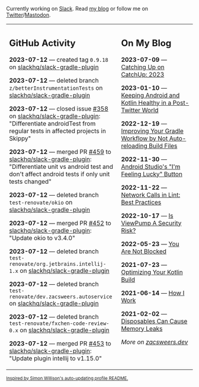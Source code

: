 Currently working on [Slack](https://slack.com/). Read [my blog](https://zacsweers.dev/) or follow me on [Twitter](https://twitter.com/ZacSweers)/[Mastodon](https://hachyderm.io/@ZacSweers).

<table><tr><td valign="top" width="60%">

## GitHub Activity
<!-- githubActivity starts -->
**2023-07-12** — created tag `0.9.18` on [slackhq/slack-gradle-plugin](https://github.com/slackhq/slack-gradle-plugin)

**2023-07-12** — deleted branch `z/betterInstrumentationTests` on [slackhq/slack-gradle-plugin](https://github.com/slackhq/slack-gradle-plugin)

**2023-07-12** — closed issue [#358](https://github.com/slackhq/slack-gradle-plugin/issues/358) on [slackhq/slack-gradle-plugin](https://github.com/slackhq/slack-gradle-plugin): "Differentiate androidTest from regular tests in affected projects in Skippy"

**2023-07-12** — merged PR [#459](https://github.com/slackhq/slack-gradle-plugin/pull/459) to [slackhq/slack-gradle-plugin](https://github.com/slackhq/slack-gradle-plugin): "Differentiate unit vs android test and don't affect android tests if only unit tests changed"

**2023-07-12** — deleted branch `test-renovate/okio` on [slackhq/slack-gradle-plugin](https://github.com/slackhq/slack-gradle-plugin)

**2023-07-12** — merged PR [#452](https://github.com/slackhq/slack-gradle-plugin/pull/452) to [slackhq/slack-gradle-plugin](https://github.com/slackhq/slack-gradle-plugin): "Update okio to v3.4.0"

**2023-07-12** — deleted branch `test-renovate/org.jetbrains.intellij-1.x` on [slackhq/slack-gradle-plugin](https://github.com/slackhq/slack-gradle-plugin)

**2023-07-12** — deleted branch `test-renovate/dev.zacsweers.autoservice` on [slackhq/slack-gradle-plugin](https://github.com/slackhq/slack-gradle-plugin)

**2023-07-12** — deleted branch `test-renovate/fxchen-code-review-0.x` on [slackhq/slack-gradle-plugin](https://github.com/slackhq/slack-gradle-plugin)

**2023-07-12** — merged PR [#453](https://github.com/slackhq/slack-gradle-plugin/pull/453) to [slackhq/slack-gradle-plugin](https://github.com/slackhq/slack-gradle-plugin): "Update plugin intellij to v1.15.0"
<!-- githubActivity ends -->
</td><td valign="top" width="40%">

## On My Blog
<!-- blog starts -->
**2023-07-09** — [Catching Up on CatchUp: 2023](https://www.zacsweers.dev/catching-up-on-catchup-2023/)

**2023-01-10** — [Keeping Android and Kotlin Healthy in a Post-Twitter World](https://www.zacsweers.dev/keeping-android-healthy/)

**2022-12-19** — [Improving Your Gradle Workflow by Not Auto-reloading Build Files](https://www.zacsweers.dev/improving-your-workflow-by-not-auto-reloading-build-files/)

**2022-11-30** — [Android Studio's "I'm Feeling Lucky" Button](https://www.zacsweers.dev/android-studios-im-feeling-lucky-button/)

**2022-11-22** — [Network Calls in Lint: Best Practices](https://www.zacsweers.dev/network-calls-in-lint-best-practices/)

**2022-10-17** — [Is ViewPump A Security Risk?](https://www.zacsweers.dev/is-viewpump-a-security-risk/)

**2022-05-23** — [You Are Not Blocked](https://www.zacsweers.dev/you-are-not-blocked/)

**2021-07-23** — [Optimizing Your Kotlin Build](https://www.zacsweers.dev/optimizing-your-kotlin-build/)

**2021-06-14** — [How I Work](https://www.zacsweers.dev/how-i-work/)

**2021-02-02** — [Disposables Can Cause Memory Leaks](https://www.zacsweers.dev/disposables-can-cause-memory-leaks/)
<!-- blog ends -->
_More on [zacsweers.dev](https://zacsweers.dev/)_
</td></tr></table>

<sub><a href="https://simonwillison.net/2020/Jul/10/self-updating-profile-readme/">Inspired by Simon Willison's auto-updating profile README.</a></sub>